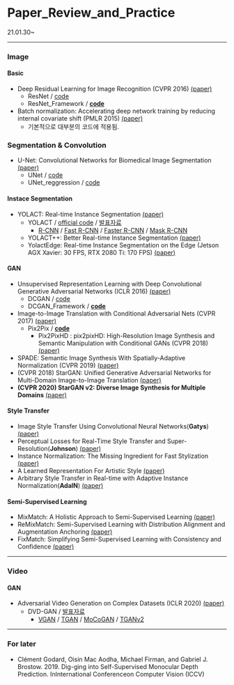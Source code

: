 # Paper_Review_and_Practice
21.01.30~
* * *
### Image
#### Basic
- Deep Residual Learning for Image Recognition (CVPR 2016) [(paper)](https://arxiv.org/abs/1512.03385)
  + ResNet / [code](https://github.com/kwonminki/Paper_Review_and_Practice/blob/master/Code/ResNet/ResNet.ipynb)
  + ResNet_Framework / [**code**](https://github.com/kwonminki/Paper_Review_and_Practice/tree/master/Code/ResNet_Framework)
- Batch normalization: Accelerating deep network training by reducing internal covariate shift (PMLR 2015) [(paper)](https://arxiv.org/abs/1502.03167)
  + 기본적으로 대부분의 코드에 적용됨.

### Segmentation & Convolution
- U-Net: Convolutional Networks for Biomedical Image Segmentation [(paper)](https://arxiv.org/abs/1505.04597)
  + UNet / [code](https://github.com/kwonminki/Paper_Review_and_Practice/tree/master/Code/UNet_Module)
  + UNet_reggression / [code](https://github.com/kwonminki/Paper_Review_and_Practice/tree/master/Code/UNet_reggression)

#### Instace Segmentation
- YOLACT: Real-time Instance Segmentation [(paper)](https://arxiv.org/abs/1904.02689)
  + YOLACT / [official code](https://github.com/dbolya/yolact) / [발표자료](https://github.com/yj-uh/vi-lab/issues/9)
    * [R-CNN](https://arxiv.org/abs/1311.2524) / [Fast R-CNN](https://arxiv.org/abs/1504.08083) / [Faster R-CNN](https://arxiv.org/abs/1506.01497) / [Mask R-CNN](https://arxiv.org/abs/1703.06870)
  + YOLACT++: Better Real-time Instance Segmentation [(paper)](https://arxiv.org/abs/1912.06218)
  + YolactEdge: Real-time Instance Segmentation on the Edge (Jetson AGX Xavier: 30 FPS, RTX 2080 Ti: 170 FPS) [(paper)](https://arxiv.org/abs/1912.06218)
  
#### GAN
- Unsupervised Representation Learning with Deep Convolutional Generative Adversarial Networks (ICLR 2016) [(paper)](https://arxiv.org/abs/1511.06434)
  + DCGAN / [code](https://github.com/kwonminki/Paper_Review_and_Practice/blob/master/Code/DCGAN/DCGAN_Test.ipynb)
  + DCGAN_Framework / [**code**](https://github.com/kwonminki/Paper_Review_and_Practice/tree/master/Code/DCGAN_Framework)
- Image-to-Image Translation with Conditional Adversarial Nets (CVPR 2017) [(paper)](https://phillipi.github.io/pix2pix/)
  + Pix2Pix / [**code**](https://github.com/kwonminki/Paper_Review_and_Practice/tree/master/Code/pix2pix)
    * Pix2PixHD : pix2pixHD: High-Resolution Image Synthesis and Semantic Manipulation with Conditional GANs (CVPR 2018) [(paper)](https://tcwang0509.github.io/pix2pixHD/)
- SPADE: Semantic Image Synthesis With Spatially-Adaptive Normalization (CVPR 2019) [(paper)](https://nvlabs.github.io/SPADE/)
- (CVPR 2018) StarGAN: Unified Generative Adversarial Networks for Multi-Domain Image-to-Image Translation [(paper)](https://arxiv.org/pdf/1711.09020.pdf)
- **(CVPR 2020) StarGAN v2: Diverse Image Synthesis for Multiple Domains** [(paper)](https://arxiv.org/pdf/1912.01865.pdf)

#### Style Transfer
- Image Style Transfer Using Convolutional Neural Networks(**Gatys**) [(paper)](https://www.cv-foundation.org/openaccess/content_cvpr_2016/html/Gatys_Image_Style_Transfer_CVPR_2016_paper.html)
- Perceptual Losses for Real-Time Style Transfer and Super-Resolution(**Johnson**) [(paper)](https://arxiv.org/abs/1603.08155)
- Instance Normalization: The Missing Ingredient for Fast Stylization [(paper)](https://arxiv.org/abs/1607.08022)
- A Learned Representation For Artistic Style [(paper)](https://arxiv.org/abs/1610.07629)
- Arbitrary Style Transfer in Real-time with Adaptive Instance Normalization(**AdaIN**) [(paper)](https://arxiv.org/abs/1703.06868)

#### Semi-Supervised Learning
- MixMatch: A Holistic Approach to Semi-Supervised Learning [(paper)](https://arxiv.org/abs/1905.02249)
- ReMixMatch: Semi-Supervised Learning with Distribution Alignment and Augmentation Anchoring [(paper)](https://arxiv.org/abs/1911.09785)
- FixMatch: Simplifying Semi-Supervised Learning with Consistency and Confidence [(paper)](https://arxiv.org/abs/2001.07685)

* * *
### Video
#### GAN
- Adversarial Video Generation on Complex Datasets (ICLR 2020) [(paper)](https://arxiv.org/abs/1907.06571)
  + DVD-GAN / [발표자료](https://github.com/yj-uh/vi-lab/issues/11)
    * [VGAN](https://arxiv.org/abs/1609.02612) / [TGAN](https://arxiv.org/abs/1611.06624) / [MoCoGAN](https://arxiv.org/abs/1707.04993) / [TGANv2](https://arxiv.org/abs/1811.09245)
* * *


### For later
 - Clément Godard, Oisin Mac Aodha, Michael Firman, and Gabriel J. Brostow. 2019. Dig-ging into Self-Supervised Monocular Depth Prediction. InInternational Conferenceon Computer Vision (ICCV)
